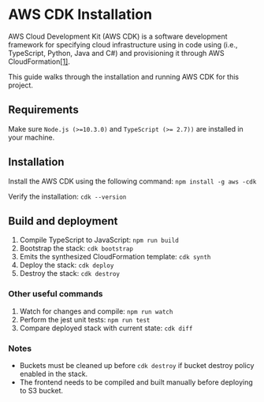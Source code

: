 # AWS CDK Installation
 
 AWS Cloud Development Kit (AWS CDK) is a software development framework for specifying cloud infrastructure using in code using (i.e., TypeScript, Python, Java and C#) and provisioning it through AWS CloudFormation[[1]](https://docs.aws.amazon.com/cdk/latest/guide/home.html).
 
 This guide walks through the installation and running AWS CDK for this project. 
 
 ## Requirements
 Make sure ``Node.js (>=10.3.0)`` and ``TypeScript (>= 2.7))`` are installed in your machine.
 
 ## Installation
 Install the AWS CDK using the following command: ``npm install -g aws -cdk`` 
 
 
 Verify the installation: ``cdk --version``
 
 ## Build and deployment
 1. Compile TypeScript to JavaScript: ``npm run build``
 2. Bootstrap the stack: ``cdk bootstrap``
 3. Emits the synthesized CloudFormation template: ``cdk synth``
 4. Deploy the stack: ``cdk deploy``
 5. Destroy the stack: ``cdk destroy``
 
 ### Other useful commands
 1. Watch for changes and compile: ``npm run watch``
 2. Perform the jest unit tests: ``npm run test``
 3. Compare deployed stack with current state: ``cdk diff``
 
 ### Notes
 * Buckets must be cleaned up before ```cdk destroy``` if bucket destroy policy enabled in the stack.
 * The frontend needs to be compiled and built manually before deploying to S3 bucket.
 


